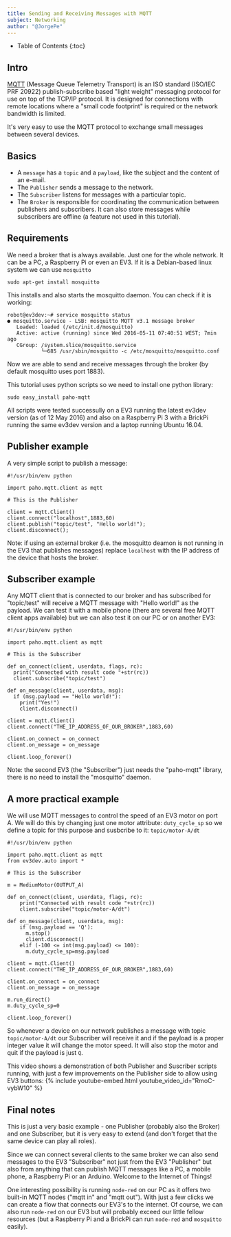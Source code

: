 ```yaml
---
title: Sending and Receiving Messages with MQTT
subject: Networking
author: "@JorgePe"
---
```


* Table of Contents
{:toc}

## Intro

[MQTT](https://en.wikipedia.org/wiki/MQTT) (Message Queue Telemetry Transport) is an ISO standard (ISO/IEC PRF 20922)
publish-subscribe based "light weight" messaging protocol for use on top of the
TCP/IP protocol. It is designed for connections with remote locations where a
"small code footprint" is required or the network bandwidth is limited.

It's very easy to use the MQTT protocol to exchange small messages between several
devices.

## Basics

* A `message` has a `topic` and a `payload`, like the subject and the content of an
e-mail.
* The `Publisher` sends a message to the network.
* The `Subscriber` listens for messages with a particular topic.
* The `Broker` is responsible for coordinating the communication between publishers and
  subscribers. It can also store messages while subscribers are offline (a feature not
  used in this tutorial).


## Requirements

We need a broker that is always available. Just one for the whole network.
It can be a PC, a Raspberry Pi or even an EV3. If it is a Debian-based linux
system we can use `mosquitto`

    sudo apt-get install mosquitto

This installs and also starts the mosquitto daemon. You can check if it is
working:

    robot@ev3dev:~# service mosquitto status
    ● mosquitto.service - LSB: mosquitto MQTT v3.1 message broker
       Loaded: loaded (/etc/init.d/mosquitto)
       Active: active (running) since Wed 2016-05-11 07:40:51 WEST; 7min ago
       CGroup: /system.slice/mosquitto.service
               └─685 /usr/sbin/mosquitto -c /etc/mosquitto/mosquitto.conf
           
Now we are able to send and receive messages through the broker (by default
mosquitto uses port 1883). 

This tutorial uses python scripts so we need to install one python library:

    sudo easy_install paho-mqtt

All scripts were tested successully on a EV3 running the latest ev3dev version
(as of 12 May 2016) and also on a Raspberry Pi 3 with a BrickPi running the same
ev3dev version and a laptop running Ubuntu 16.04.

## Publisher example

A very simple script to publish a message:

    #!/usr/bin/env python

    import paho.mqtt.client as mqtt

    # This is the Publisher
    
    client = mqtt.Client()
    client.connect("localhost",1883,60)
    client.publish("topic/test", "Hello world!");
    client.disconnect();

Note: if using an external broker (i.e. the mosquitto deamon is not running in the
EV3 that publishes messages) replace `localhost` with the IP address of the device
that hosts the broker.

## Subscriber example

Any MQTT client that is connected to our broker and has subscribed for "topic/test"
will receive a MQTT message with "Hello world!" as the payload. We can test it with
a mobile phone (there are several free MQTT client apps available) but we can also
test it on our PC or on another EV3:

    #!/usr/bin/env python

    import paho.mqtt.client as mqtt

    # This is the Subscriber
    
    def on_connect(client, userdata, flags, rc):
      print("Connected with result code "+str(rc))
      client.subscribe("topic/test")

    def on_message(client, userdata, msg):
      if (msg.payload == "Hello world!"):
        print("Yes!")
        client.disconnect()
        
    client = mqtt.Client()
    client.connect("THE_IP_ADDRESS_OF_OUR_BROKER",1883,60)

    client.on_connect = on_connect
    client.on_message = on_message

    client.loop_forever()

Note: the second EV3 (the "Subscriber") just needs the "paho-mqtt" library,
there is no need to install the "mosquitto" daemon.

## A more practical example

We will use MQTT messages to control the speed of an EV3 motor on port A.
We will do this by changing just one motor attribute: `duty_cycle_sp`
so we define a topic for this purpose and susbcribe to it: `topic/motor-A/dt`

    #!/usr/bin/env python
    
    import paho.mqtt.client as mqtt
    from ev3dev.auto import *
    
    # This is the Subscriber

    m = MediumMotor(OUTPUT_A)

    def on_connect(client, userdata, flags, rc):
        print("Connected with result code "+str(rc))
        client.subscribe("topic/motor-A/dt")
    
    def on_message(client, userdata, msg):
        if (msg.payload == 'Q'):
          m.stop()
          client.disconnect()
        elif (-100 <= int(msg.payload) <= 100):
          m.duty_cycle_sp=msg.payload
    
    client = mqtt.Client()
    client.connect("THE_IP_ADDRESS_OF_OUR_BROKER",1883,60)
    
    client.on_connect = on_connect
    client.on_message = on_message
    
    m.run_direct()
    m.duty_cycle_sp=0
    
    client.loop_forever()


So whenever a device on our network publishes a message with topic `topic/motor-A/dt`
our Subscriber will receive it and if the payload is a proper integer value it will
change the motor speed. It will also stop the motor and quit if the payload is just
`Q`.

This video shows a demonstration of both Publisher and Suscriber scripts running,
with just a few improvements on the Publisher side to allow using EV3 buttons:
{% include youtube-embed.html youtube_video_id="RmoC-vybW10" %}

## Final notes

This is just a very basic example - one Publisher (probably also the Broker) and
one Subscriber, but it is very easy to extend (and don't forget that the same
device can play all roles).

Since we can connect several clients to the same broker we can also send
messages to the EV3 "Subscriber" not just from the EV3 "Publisher" but also
from anything that can publish MQTT messages like a PC, a mobile phone, a
Raspberry Pi or an Arduino. Welcome to the Internet of Things!

One interesting possibility is running `node-red` on our PC as it offers two
built-in MQTT nodes ("mqtt in" and "mqtt out"). With just a few clicks we can
create a flow that connects our EV3's to the internet. Of course, we can also run
`node-red` on our EV3 but will probably exceed our little fellow resources (but
a Raspberry Pi and a BrickPi can run `node-red` and `mosquitto` easily).

